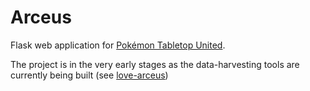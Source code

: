 # Arceus

Flask web application for [Pokémon Tabletop United](https://pokemontabletop.com/).

The project is in the very early stages as the data-harvesting tools are currently being built (see [love-arceus](https://github.com/Lafolie/arceus))